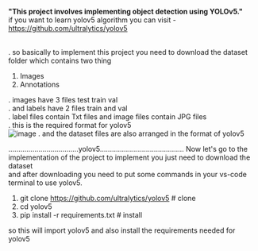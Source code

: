 <b>"This project involves implementing object detection using YOLOv5." </b> </br>
if you want to learn yolov5 algorithm you can visit - https://github.com/ultralytics/yolov5 </br></br>

. so basically to implement this project you need to download the dataset folder which contains two thing </br>
  1. Images
  2. Annotations

. images have 3 files test train val </br>
. and labels have 2 files train and val </br>
. label files contain Txt files and image files contain JPG files </br>
. this is the required format for yolov5 </br>
![image](https://github.com/chandranavinn/object_detection_using_yolov5/assets/73417896/df1b5a52-73e5-48b4-9143-666ca8c72301)
. and the dataset files are also arranged in the format of yolov5 </br>


...................................yolov5..........................................
Now let's go to the implementation of the project to implement you just need to download the dataset </br>
and after downloading you need to put some commands in your vs-code terminal to use yolov5.</br>

  1. git clone https://github.com/ultralytics/yolov5  # clone
  2. cd yolov5
  3. pip install -r requirements.txt  # install

so this will import yolov5 and also  install the requirements needed for yolov5


